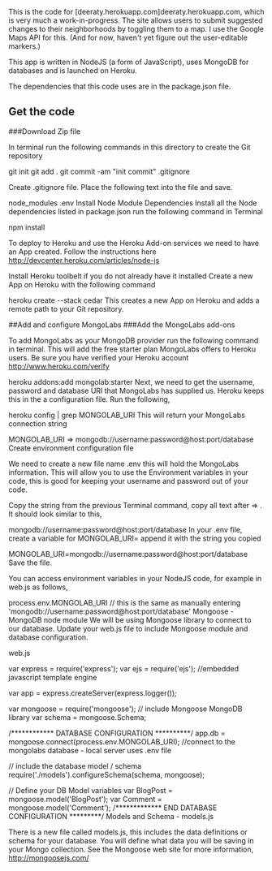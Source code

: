 This is the code for [deeraty.herokuapp.com]deeraty.herokuapp.com, which is very much a work-in-progress.
The site allows users to submit suggested changes to their neighborhoods by toggling them to a map. I use the Google Maps API for this.
(And for now, haven't yet figure out the user-editable markers.)

This app is written in NodeJS (a form of JavaScript), uses MongoDB for databases and is launched on Heroku.

The dependencies that this code uses are in the package.json file.

## Get the code

###Download Zip file

In terminal run the following commands in this directory to create the Git repository

git init
git add .
git commit -am "init commit"
.gitignore

Create .gitignore file. Place the following text into the file and save.

node_modules
.env
Install Node Module Dependencies
Install all the Node dependencies listed in package.json run the following command in Terminal

npm install

To deploy to Heroku and use the Heroku Add-on services we need to have an App created. Follow the instructions here http://devcenter.heroku.com/articles/node-js

Install Heroku toolbelt if you do not already have it installed
Create a new App on Heroku with the following command

heroku create --stack cedar
This creates a new App on Heroku and adds a remote path to your Git repository.

##Add and configure MongoLabs
###Add the MongoLabs add-ons

To add MongoLabs as your MongoDB provider run the following command in terminal. This will add the free starter plan MongoLabs offers to Heroku users. Be sure you have verified your Heroku account http://www.heroku.com/verify

heroku addons:add mongolab:starter
Next, we need to get the username, password and database URI that MongoLabs has supplied us. Heroku keeps this in the a configuration file. Run the following,

heroku config | grep MONGOLAB_URI
This will return your MongoLabs connection string

MONGOLAB_URI => mongodb://username:password@host:port/database
Create environment configuration file

We need to create a new file name .env this will hold the MongoLabs information. This will allow you to use the Environment variables in your code, this is good for keeping your username and password out of your code.

Copy the string from the previous Terminal command, copy all text after => . It should look similar to this,

mongodb://username:password@host:port/database
In your .env file, create a variable for MONGOLAB_URI= append it with the string you copied

MONGOLAB_URI=mongodb://username:password@host:port/database
Save the file.

You can access environment variables in your NodeJS code, for example in web.js as follows,

process.env.MONGOLAB_URI // this is the same as manually entering 'mongodb://username:password@host:port/database'
Mongoose - MongoDB node module
We will be using Mongoose library to connect to our database. Update your web.js file to include Mongoose module and database configuration.

web.js

var express = require('express'); 
var ejs = require('ejs'); //embedded javascript template engine

var app = express.createServer(express.logger());

var mongoose = require('mongoose'); // include Mongoose MongoDB library
var schema = mongoose.Schema; 

/************ DATABASE CONFIGURATION **********/
app.db = mongoose.connect(process.env.MONGOLAB_URI); //connect to the mongolabs database - local server uses .env file

// include the database model / schema
require('./models').configureSchema(schema, mongoose);

// Define your DB Model variables
var BlogPost = mongoose.model('BlogPost');
var Comment = mongoose.model('Comment');
/************* END DATABASE CONFIGURATION *********/
Models and Schema - models.js

There is a new file called models.js, this includes the data definitions or schema for your database. You will define what data you will be saving in your Mongo collection. See the Mongoose web site for more information, http://mongoosejs.com/